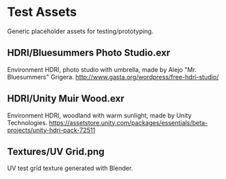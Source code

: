 # Test Assets

Generic placeholder assets for testing/prototyping.

## HDRI/Bluesummers Photo Studio.exr

Environment HDRI, photo studio with umbrella, made by Alejo "Mr. Bluesummers" Grigera.
http://www.gasta.org/wordpress/free-hdri-studio/

## HDRI/Unity Muir Wood.exr

Environment HDRI, woodland with warm sunlight, made by Unity Technologies.
https://assetstore.unity.com/packages/essentials/beta-projects/unity-hdri-pack-72511

## Textures/UV Grid.png

UV test grid texture generated with Blender.
